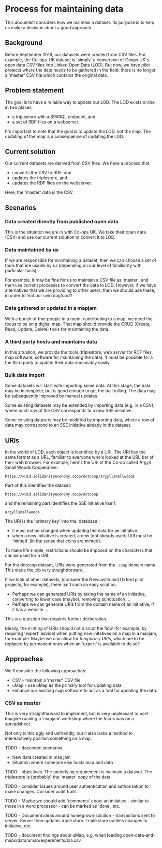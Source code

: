 # Process for maintaining data

This document considers how we maintain a dataset.
Its purpose is to help us make a decision about a good approach.

## Background

Before September 2018, our datasets were created from CSV files. 
For example, the Co-ops-UK dataset is 'simply' a conversion of Coops UK's open data CSV files into Linked Open Data (LOD).
But now, we have pilot projects where the data needs to be gathered in the field: there is no longer a 'master' CSV file which contains the original data.

## Problem statement

The goal is to have a reliable way to update our LOD. 
The LOD exists online in two places:
- a triplestore with a SPARQL endpoint, and 
- a set of RDF files on a webserver.

It's important to note that the goal is to update the LOD, not the map.
The updating of the map is a consequence of updating the LOD.

## Current solution

Our current datasets are derived from CSV files. 
We have a process that 
- converts the CSV to RDF, and 
- updates the triplestore, and
- updates the RDF files on the webserver.

Here, the 'master' data is the CSV.

## Scenarios

### Data created directly from published open data

This is the situation we are in with Co-ops UK.
We take their open data (CSV) and use our current solution to convert it to LOD.

### Data maintained by us

If we are responsible for maintaining a dataset, then we can choose a set of tools that are usable by us (depending on our level of familiarity with particular tools).

For example, it may be fine for us to maintain a CSV file as 'master', and then use current processes to convert the data to LOD.
However, if we have alternatives that we are providing to other users, then we should use these, in order to 'eat our own dogfood'!

### Data gathered or updated in a mapjam

With a bunch of ther people in a room, contributing to a map, we need the focus to be on a digital map.
That map should provide the CRUD (Create, Read, Update, Delete) tools for maintaining the data.

### A third party hosts and maintains data

In this situation, we provide the tools (triplestore, web server for RDF files, map software, software for maintaining the data).
It must be possible for a the third party to update their data reasonably easily.

### Bulk data import

Some datasets will start with importing some data. At this stage, the data may be incomplete, but is good enough to get the ball rolling.
The data may be subsequently improved by manual updates.

Some existing datasets may be extended by importing data (e.g. in a CSV), where each row of the CSV corresponds to a new SSE initiative.

Some existing datasets may be modified by importing data, where a row of data may correspond to an SSE initiative already in the dataset.

## URIs

In the world of LOD, each object is identified by a URI.
The URI has the same format as a URL, familiar to everyone who's looked at the URL bar of their web browser.
For example, here's the URI of the Co-op called Argyll Small Woods Cooperative:
```
https://w3id.solidarityeconomy.coop/dotcoop/argyllsmallwoods
```
Part of this identifies the dataset:
```
https://w3id.solidarityeconomy.coop/dotcoop
```
and the remaining part identifies the SSE initiative itself:
```
argyllsmallwoods
```

The URI is the 'primary key' into the 'database':
- it must not be changed when updating the data for an initiative.
- when a new initiative is created, a new (not already used) URI must be 'minted' (in the sense that coins are minted).

To make life simple, restrictions should be imposed on the characters that can be used for a URI.

For the dotcoop dataset, URIs were generated from the `.coop` domain name.
This made the job very straightforward.

If we look at other datasets, (consider the Newcastle and Oxford pilot projects, for example), there isn't such an easy solution.
- Perhaps we can generated URIs by taking the name of an initiative, converting to lower case (maybe), removing punctuation ...
- Perhaps we can generate URIs from the domain name of an initiative, if it has a website ...

This is a question that requires further deliberation. 

Ideally, the minting of URIs should not disrupt the flow (for example, by requiring 'expert' advice) when putting new initatives on a map in a mapjam, for example.
Maybe we can allow for *temporary URIs*, which are to be replaced by permanent ones when an 'expert' is available to do so?


## Approaches

We'll consider the following approaches:
- CSV - maintain a 'master' CSV file
- uMap - use uMap as the primary tool for updating data
- enhance our existing map software to act as a tool for updating the data.

### CSV as master

This is very straightforward to implement, but is very unpleasant to use!
Imagine running a 'mapjam' workshop where the focus was on a spreadsheet.

Not only is this ugly and unfriendly, but it also lacks a method to intereactively position something on a map.


TODO - document scenarios
- New data created in map jam
- Situation where someone else hosts map and data

TODO - objectives. The underlying requirement is maintain a dataset. The triplestore is (probably) the 'master' copy of the data

TODO - consider issues around user authentication and authorisation to make changes. Consider audit trails.

TODO - Maybe we should add 'comments' about an initiative - similar to those in a word processor - can be marked as 'done', etc.

TODO - Document ideas around homegrown solution - transactions sent to server. Server then updates triple store. Triple store notifies changes to initiative, etc.

TODO - document findings about uMap, e.g. when loading open-data-and-maps/data/umap/experiments/bla.csv
